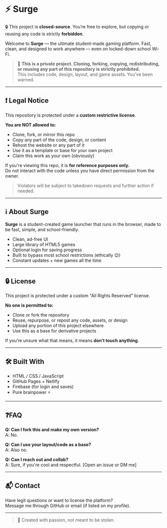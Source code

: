 # ⚡ Surge

🔒 This project is **closed-source**. You’re free to explore, but copying or reusing any code is strictly **forbidden**.

Welcome to **Surge** — the ultimate student-made gaming platform. Fast, clean, and designed to work anywhere — even on locked-down school Wi-Fi.

> 🚫 **This is a private project. Cloning, forking, copying, redistributing, or reusing any part of this repository is strictly prohibited.**  
> This includes code, design, layout, and game assets. You’ve been warned.

---

## ❗ Legal Notice

This repository is protected under a **custom restrictive license**.

**You are NOT allowed to:**

- Clone, fork, or mirror this repo  
- Copy any part of the code, design, or content  
- Rehost the website or any part of it  
- Use it as a template or base for your own project  
- Claim this work as your own (obviously)

If you're viewing this repo, it is **for reference purposes only.**  
Do not interact with the code unless you have direct permission from the owner.

> Violators will be subject to takedown requests and further action if needed.

---

## ℹ️ About Surge

**Surge** is a student-created game launcher that runs in the browser, made to be fast, simple, and school-friendly.

- Clean, ad-free UI  
- Large library of HTML5 games  
- Optional login for saving progress  
- Built to bypass most school restrictions (ethically 😉)  
- Constant updates + new games all the time

---

## 🔒 License

This project is protected under a custom "All Rights Reserved" license.

**No one is permitted to:**

- Clone or fork the repository  
- Reuse, repurpose, or repost any code, assets, or design  
- Upload any portion of this project elsewhere  
- Use this as a base for derivative projects

If you’re unsure what that means, it means **don’t touch anything**.

---

## 🛠️ Built With

- HTML / CSS / JavaScript  
- GitHub Pages + Netlify  
- Firebase (for login and saves)  
- Pure brainpower ⚡

---

## ❓FAQ

**Q: Can I fork this and make my own version?**  
A: No.

**Q: Can I use your layout/code as a base?**  
A: Also no.

**Q: Can I reach out and collab?**  
A: Sure, if you're cool and respectful. [Open an issue or DM me]

---

## 📬 Contact

Have legit questions or want to license the platform?  
Message me through GitHub or email (if listed on my profile).

---

> 🧠 Created with passion, not meant to be stolen.
